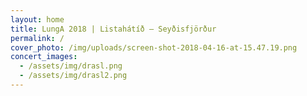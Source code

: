 ```yaml
---
layout: home
title: LungA 2018 | Listahátíð – Seyðisfjörður
permalink: /
cover_photo: /img/uploads/screen-shot-2018-04-16-at-15.47.19.png
concert_images:
  - /assets/img/drasl.png
  - /assets/img/drasl2.png
---
```


